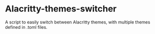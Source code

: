 # Alacritty-themes-switcher
A script to easily switch between Alacritty themes, with multiple themes defined in .toml files.
